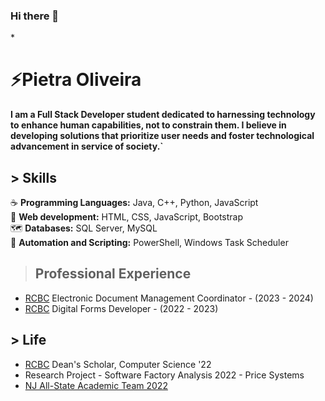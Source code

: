 ### Hi there 👋

<!--
**pietradev/pietradev** is a ✨ _special_ ✨ repository because its `README.md` (this file) appears on your GitHub profile.

Here are some ideas to get you started:

- 🔭 I’m currently working on ...
- 🌱 I’m currently learning ...
- 👯 I’m looking to collaborate on ...
- 🤔 I’m looking for help with ...
- 💬 Ask me about ...
- 📫 How to reach me: ...
- 😄 Pronouns: ...
- ⚡ Fun fact: ...
-->

*<h1>⚡Pietra Oliveira</h1>
**I am a Full Stack Developer student dedicated to harnessing technology to enhance human capabilities, not to constrain them. I believe in developing solutions that prioritize user needs and foster technological advancement in service of society.`**

**<h2>> Skills</h2>**
:coffee: **Programming Languages:** Java, C++, Python, JavaScript <br>
:hammer: **Web development:** HTML, CSS, JavaScript, Bootstrap <br>
:world_map: **Databases:** SQL Server, MySQL<br>
:page_with_curl: **Automation and Scripting:** PowerShell, Windows Task Scheduler<br>

> **<h2>Professional Experience</h2>**
- [RCBC](https://www.rcbc.edu/) Electronic Document Management Coordinator - (2023 - 2024)
- [RCBC](https://www.rcbc.edu/) Digital Forms Developer - (2022 - 2023)

**<h2>> Life</h2>**
- [RCBC](https://www.rcbc.edu/) Dean's Scholar, Computer Science '22
- Research Project - Software Factory Analysis 2022 - Price Systems
- [NJ All-State Academic Team 2022](https://www.njccc.org/)



